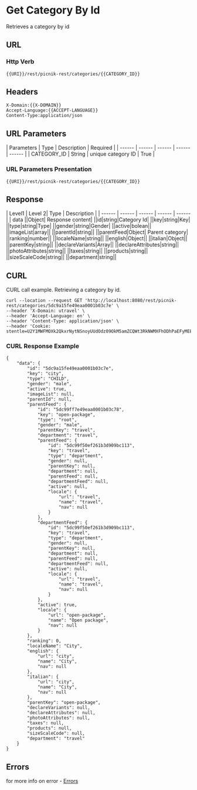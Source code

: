 # Get Category By Id


Retrieves a category by id


 ## URL
 ### Http Verb <Badge text="GET" vertical="middle"/>

```
{{URI}}/rest/picnik-rest/categories/{{CATEGORY_ID}}
``` 

## Headers
```
X-Domain:{{X-DOMAIN}}
Accept-Language:{{ACCEPT-LANGUAGE}}
Content-Type:application/json
```

## URL Parameters
| Parameters | Type | Description | Required | 
| ------ | ------ | ------ | ------ | ------ |
| CATEGORY_ID | String | unique category ID | True |

### URL Parameters Presentation
```
{{URI}}/rest/picnik-rest/categories/{{CATEGORY_ID}}
```

## Response
| Level1 | Level 2| Type | Description |
| ------ | ------ | ------ | ------ | ------ |
| data ||Object| Response content|
||id|string|Category Id|
||key|string|Key|
||type|string|Type|
||gender|string|Gender|
||active|bolean||
||imageList|array||
||parentId|string||
||parentFeed|Object| Parent category|
||ranking|number||
||localeName|string||
||english|Object||
||italian|Object||
||parentKey|string||
||declareVariants|Array||
||declareAttributes|string||
||photoAttributes|string||
||taxes|string||
||products|string||
||sizeScaleCode|string||
||department|string||



## CURL
CURL call example. Retrieving a category by id.

```
curl --location --request GET 'http://localhost:8080/rest/picnik-rest/categories/5dc9a15fe49eaa0001b03c7e' \
--header 'X-Domain: utravel' \
--header 'Accept-Language: en' \
--header 'Content-Type: application/json' \
--header 'Cookie: stentle=U2Y1MWFMOXk2QkxrNytNSnoyUUdOdz09OkM5amZCQWt3RkNWMXFhODhPaEFyMEE9PQ'
```

### CURL Response Example
```
{
    "data": {
        "id": "5dc9a15fe49eaa0001b03c7e",
        "key": "city",
        "type": "CHILD",
        "gender": "male",
        "active": true,
        "imageList": null,
        "parentId": null,
        "parentFeed": {
            "id": "5dc99ff7e49eaa0001b03c78",
            "key": "open-package",
            "type": "root",
            "gender": "male",
            "parentKey": "travel",
            "department": "travel",
            "parentFeed": {
                "id": "5dc99f50ef261b3d909bc113",
                "key": "travel",
                "type": "department",
                "gender": null,
                "parentKey": null,
                "department": null,
                "parentFeed": null,
                "departmentFeed": null,
                "active": null,
                "locale": {
                    "url": "travel",
                    "name": "travel",
                    "nav": null
                }
            },
            "departmentFeed": {
                "id": "5dc99f50ef261b3d909bc113",
                "key": "travel",
                "type": "department",
                "gender": null,
                "parentKey": null,
                "department": null,
                "parentFeed": null,
                "departmentFeed": null,
                "active": null,
                "locale": {
                    "url": "travel",
                    "name": "travel",
                    "nav": null
                }
            },
            "active": true,
            "locale": {
                "url": "open-package",
                "name": "Open package",
                "nav": null
            }
        },
        "ranking": 0,
        "localeName": "City",
        "english": {
            "url": "city",
            "name": "City",
            "nav": null
        },
        "italian": {
            "url": "city",
            "name": "City",
            "nav": null
        },
        "parentKey": "open-package",
        "declareVariants": null,
        "declareAttributes": null,
        "photoAttributes": null,
        "taxes": null,
        "products": null,
        "sizeScaleCode": null,
        "department": "travel"
    }
}
```

## Errors

for more info on error - [Errors ](/1.0.0/errors.html) 